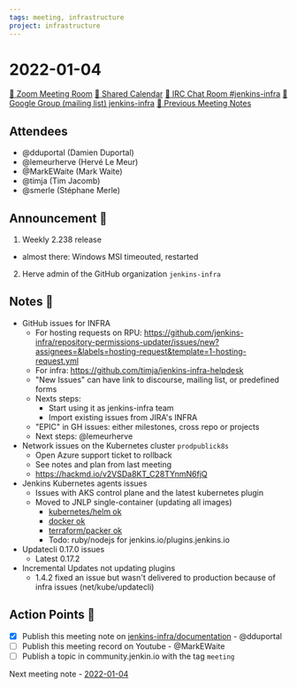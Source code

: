 ```yaml
---
tags: meeting, infrastructure
project: infrastructure
---
```

<!-- markdownlint-disable MD026-->


# 2022-01-04

[:movie_camera: Zoom Meeting Room](https://zoom.us/j/92454301214?pwd=aEVoUi9EanpaakN3L1ZxRlpDQk5Ddz09)
[:calendar: Shared Calendar](https://jenkins.io/event-calendar/)
[:speech_balloon: IRC Chat Room #jenkins-infra](https://jenkins.io/chat/#jenkins-infra)
[:email: Google Group (mailing list) jenkins-infra](https://groups.google.com/g/jenkins-infra)
[🧠 Previous Meeting Notes](https://github.com/jenkins-infra/documentation/blob/main/meetings/2021-12-21.md)

## Attendees

* @dduportal (Damien Duportal)
* @lemeurherve (Hervé Le Meur)
* @MarkEWaite (Mark Waite)
* @timja (Tim Jacomb)
* @smerle (Stéphane Merle) 
 

## Announcement :loudspeaker:

1. Weekly 2.238 release
  * almost there: Windows MSI timeouted, restarted
2. Herve admin of the GitHub organization `jenkins-infra`

## Notes :book:

* GitHub issues for INFRA
    * For hosting requests on RPU: https://github.com/jenkins-infra/repository-permissions-updater/issues/new?assignees=&labels=hosting-request&template=1-hosting-request.yml
    * For infra: https://github.com/timja/jenkins-infra-helpdesk
    * "New Issues" can have link to discourse, mailing list, or predefined forms
    * Nexts steps:
        * Start using it as jenkins-infra team
        * Import existing issues from JIRA's INFRA
    * "EPIC" in GH issues: either milestones, cross repo or projects
    * Next steps: @lemeurherve 
* Network issues on the Kubernetes cluster `prodpublick8s`
    * Open Azure support ticket to rollback
    * See notes and plan from last meeting
    * https://hackmd.io/v2VSDa8KT_C28TYnmN6fjQ
* Jenkins Kubernetes agents issues
    * Issues with AKS control plane and the latest kubernetes plugin
    * Moved to JNLP single-container (updating all images)
        * [kubernetes/helm ok](https://github.com/jenkins-infra/docker-helmfile/pull/45)
        * [docker ok](https://github.com/jenkins-infra/docker-builder/pull/30)
        * [terraform/packer ok](https://github.com/jenkins-infra/docker-hashicorp-tools/pull/1)
        * Todo: ruby/nodejs for jenkins.io/plugins.jenkins.io
* Updatecli 0.17.0 issues
    * Latest 0.17.2
* Incremental Updates not updating plugins
    * 1.4.2 fixed an issue but wasn't delivered to production because of infra issues (net/kube/updatecli)

<!-- Moved to next infra meeting (2022-01-11)

* AliBaba for mirror
* ci.jenkins.io timeouts for aws-secrets-manager-secret-source & aws-secrets-manager-credentials-provider plugins
    * https://groups.google.com/g/jenkinsci-dev/c/h6klfdeM8tM
* Certificate for repo-ci.jenkins.org updated (thanks KK :hearth:)
* Netlify for plugins.jenkins.io, status.jenkins.io and jenkins.io
* rating.jenkins.io: The apache version + OS is shown by rating.jenkins.io
* census.jenkins.io: Damien *still* has to ask Tyler/Olivier about the "what does it do?"
* Day 2 day operations:
  * Disable anti spam for cert team: https://issues.jenkins.io/browse/INFRA-3162
  * Move ci.jenkins.io auth (since matrix-auth-plugin 3.0) config to CasC: https://issues.jenkins.io/browse/INFRA-3167
-->

## Action Points :muscle:

* [x] Publish this meeting note on [jenkins-infra/documentation](https://github.com/jenkins-infra/documentation) - @dduportal 
* [ ] Publish this meeting record on Youtube - @MarkEWaite 
* [ ] Publish a topic in community.jenkin.io with the tag `meeting`

Next meeting note - [2022-01-04](https://github.com/jenkins-infra/documentation/blob/main/meetings/2022-01-04.md) 